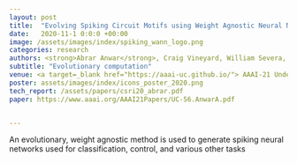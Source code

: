 ```yaml
---
layout: post
title:  "Evolving Spiking Circuit Motifs using Weight Agnostic Neural Networks."
date:   2020-11-1 0:0:0 +00:00
image: /assets/images/index/spiking_wann_logo.png
categories: research
authors: <strong>Abrar Anwar</strong>, Craig Vineyard, William Severa, Srideep Musuvathy, Suma Cardwell
subtitle: "Evolutionary computation"
venue: <a target=_blank href="https://aaai-uc.github.io/"> AAAI-21 Undergraduate Consortium </a>, 2021 <br> <a target=_blank href="http://www.cs.sandia.gov/summerproceedings/CCR2020.html"> Computer Science Research Institute Summer Proceedings, </a> 2020 <br> International Conference on Neuromorphic Systems
poster: assets/images/index/icons_poster_2020.png
tech_report: /assets/papers/csri20_abrar.pdf
paper: https://www.aaai.org/AAAI21Papers/UC-56.AnwarA.pdf


---
```

An evolutionary, weight agnostic method is used to generate spiking neural networks used for classification, control, and various other tasks

